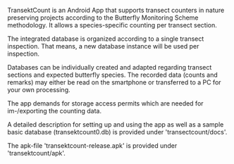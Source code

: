 TransektCount is an Android App that supports transect counters in nature preserving projects according to the Butterfly Monitoring Scheme methodology. It allows a species-specific counting per transect section. 

The integrated database is organized according to a single transect inspection. That means, a new database instance will be used per inspection.

Databases can be individually created and adapted regarding transect sections and expected butterfly species.
The recorded data (counts and remarks) may either be read on the smartphone or transferred to a PC for your own processing.

The app demands for storage access permits which are needed for im-/exporting the counting data. 

A detailed description for setting up and using the app as well as a sample basic database (transektcount0.db) is provided under 'transectcount/docs'.

The apk-file 'transektcount-release.apk' is provided under 'transektcount/apk'.
